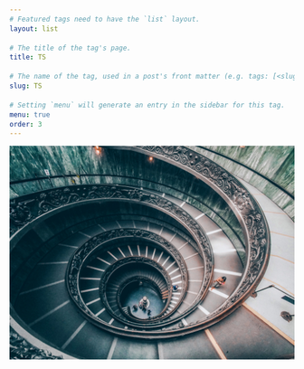 ```yaml
---
# Featured tags need to have the `list` layout.
layout: list

# The title of the tag's page.
title: TS

# The name of the tag, used in a post's front matter (e.g. tags: [<slug>]).
slug: TS

# Setting `menu` will generate an entry in the sidebar for this tag.
menu: true
order: 3
---
```


![alt text](/assets/imgs/mehmet-turgut-kirkgoz-efOx1YtBriI-unsplash.jpg)
